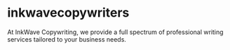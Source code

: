 # inkwavecopywriters
At InkWave Copywriting, we provide a full spectrum of professional writing services tailored to your business needs.
